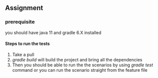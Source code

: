 ## Assignment

  ### prerequisite
you should have java 11 and gradle 6.X installed

#### Steps to run the tests
1. Take a pull
2. _gradle build_ will build the project and bring all the dependencies
3. Then you should be able to run the the scenarios by using _gradle test_ command or you can run the scenario straight from the feature file
